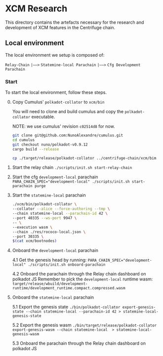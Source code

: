 # XCM Research

This directory contains the artefacts necessary for the research and development
of XCM features in the Centrifuge chain.


## Local environment

The local environment we setup is composed of:

`Relay-Chain`
	`|——>` `Statemine-local Parachain`
	`|——>` `Cfg Development Parachain`

### Start 

To start the local environment, follow these steps.

0. Copy Cumulus' `polkadot-collator` to `xcm/bin`

    You will need to clone and build cumulus and copy the `polkadot-collator`
    executable.

    NOTE: we use cumulus' revision `c02514d8` for now.

   ``` bash
   git clone git@github.com:NunoAlexandre/cumulus.git
   cd cumulus
   git checkout nuno/polkadot-v0.9.12
   cargo build --release

   cp ./target/release/polkadot-collator ../centrifuge-chain/xcm/bim
   ```

1. Start the relay chain
   `./scripts/init.sh start-relay-chain`

2. Start the cfg `development-local` parachain
    `PARA_CHAIN_SPEC="development-local" ./scripts/init.sh start-parachain purge`

3. Start the `statemine-local` parachain

    ``` bash
    ./xcm/bin/polkadot-collator \
    --collator --alice --force-authoring --tmp \
    --chain statemine-local --parachain-id 42 \
    --port 40335 --ws-port 9947 \
    -- \
    --execution wasm \
    --chain ./res/rococo-local.json \
    --port 30335 \
    $(cat xcm/bootnodes)
    ```

4. Onboard the `development-local` parachain

   4.1 Get the genesis head by running:
     `PARA_CHAIN_SPEC="development-local" ./scripts/init.sh onboard-parachain`

   4.2 Onboard the parachain through the Relay chain dashboard on polkadot JS
       Remember to pick the `development-local` runtime wasm: `target/release/wbuild/development-runtime/development_runtime.compact.compressed.wasm`


5. Onboard the `statemine-local` parachain

   5.1 Export the genesis state
   `./bin/polkadot-collator export-genesis-state --chain statemine-local --parachain-id 42 > statemine-local-genesis-state`

   5.2 Export the genesis wasm
   `./bin/target/release/polkadot-collator export-genesis-wasm --chain statemine-local  > statemine-local-genesis-wasm`

   5.3 Onboard the parachain through the Relay chain dashboard on polkadot JS
